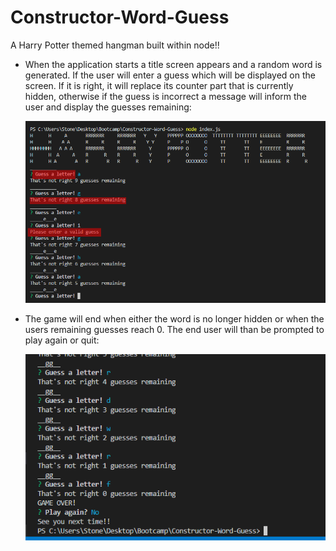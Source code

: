 # Constructor-Word-Guess
A Harry Potter themed hangman built within node!!


* When the application starts a title screen appears and a random word is generated. If the user will enter a guess which will be displayed on the screen. If it is right, it will replace its counter part that is currently hidden, otherwise if the guess is incorrect a message will inform the user and display the guesses remaining:

    ![first Screenshot](/assets/screenshot_one.png)

* The game will end when either the word is no longer hidden or when the users remaining guesses reach 0. The end user will than be prompted to play again or quit: 

   ![first Screenshot](/assets/screenshot_two.png)



